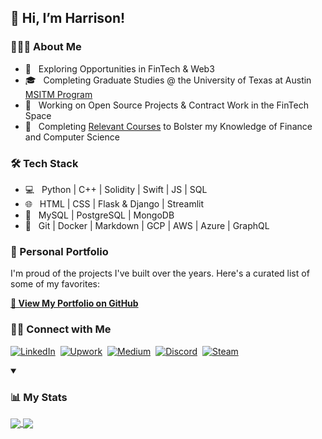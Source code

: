 ## 👋  Hi, I’m Harrison!

<h3> 👨🏻‍💻 About Me </h3>

<!-- - 🤔 &nbsp; Enriching my Quantitative Development Skills in Python & C++ -->
- 🤔 &nbsp; Exploring Opportunities in FinTech & Web3
- 🎓 &nbsp; Completing Graduate Studies @ the University of Texas at Austin [MSITM Program](https://www.mccombs.utexas.edu/graduate/specialized-masters/msitm/academics/)
- 💼 &nbsp; Working on Open Source Projects & Contract Work in the FinTech Space
- 🌱 &nbsp; Completing [Relevant Courses](https://github.com/hschickdevs/Relevant-Coursework) to Bolster my Knowledge of Finance and Computer Science

<h3>🛠 Tech Stack</h3>

- 💻 &nbsp; Python | C++ | Solidity | Swift | JS | SQL
- 🌐 &nbsp; HTML | CSS  | Flask & Django | Streamlit
- 💾 &nbsp; MySQL | PostgreSQL | MongoDB
- 🔧 &nbsp; Git | Docker | Markdown | GCP | AWS | Azure | GraphQL

<!---
<br/>
--->


<h3> 🎨 Personal Portfolio </h3>

I'm proud of the projects I've built over the years. Here's a curated list of some of my favorites:

[**🔗 View My Portfolio on GitHub**](https://github.com/stars/hschickdevs/lists/personal-portfolio)


<h3> 🤝🏻 Connect with Me </h3>

<p align="left">
<!-- <a href="https://www.linkedin.com/in/harrison-schick/" target="_blank"><img alt="LinkedIn" src="https://img.shields.io/badge/LinkedIn-Harrison-%230077B5.svg?&style=for-the-badge&logo=linkedin"></a>
<a href="https://www.upwork.com/freelancers/~01443dc2db3e2656fe" target="_blank"><img alt="Upwork" src="https://img.shields.io/badge/Upwork-Harrison-%230077B5.svg?&style=for-the-badge&logo=upwork&color=success"></a>
<a href="https://medium.com/@hschick" target="_blank"><img alt="Medium" src="https://img.shields.io/badge/Medium-Harrison-%230077B5.svg?&style=for-the-badge&logo=medium&color=black"></a> -->
<a href="https://www.linkedin.com/in/harrison-schick" target="_blank"><img alt="LinkedIn" src="https://img.shields.io/badge/LinkedIn-0077B5?style=for-the-badge&logo=linkedin&logoColor=white"></a>&nbsp;
<a href="https://www.upwork.com/freelancers/~01443dc2db3e2656fe" target="_blank"><img alt="Upwork" src="https://img.shields.io/badge/UpWork-6FDA44?style=for-the-badge&logo=Upwork&logoColor=white&color=success"></a>&nbsp;
<a href="https://medium.com/@hschick" target="_blank"><img alt="Medium" src="https://img.shields.io/badge/Medium-12100E?style=for-the-badge&logo=medium&logoColor=white"></a>&nbsp;
<a href="https://discordapp.com/users/861815303364804669" target="_blank"><img alt="Discord" src="https://img.shields.io/badge/Discord-5865F2?style=for-the-badge&logo=discord&logoColor=white"></a>&nbsp;
<a href="https://steamcommunity.com/id/438989434389/" target="_blank"><img alt="Steam" src="https://img.shields.io/badge/Steam-000000?style=for-the-badge&logo=steam&logoColor=white"></a>
</p>


<details open>
  <summary>
    <h3> 📊 My Stats </h3>
  </summary>
  <p float="left">
    <a href="https://github.com/hschickdevs/">
    <img align="center" src="https://github-readme-stats.vercel.app/api?username=hschickdevs&count_private=true&hide_rank=false&show_icons=true&theme=github_dark&include_all_commits=true&custom_title=Harrison's%20GitHub%20Stats" />
    <img align="center" src="https://github-readme-stats.vercel.app/api/top-langs/?username=hschickdevs&hide=jupyter%20notebook&langs_count=10&theme=github_dark&layout=compact"/>
    </a>
  </p>
</details>

<!---
hschickdevs/hschickdevs is a ✨ special ✨ repository because its `README.md` (this file) appears on your GitHub profile.
You can click the Preview link to take a look at your changes.
--->
